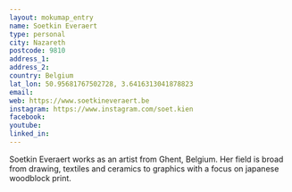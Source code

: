 ```yaml
---
layout: mokumap_entry
name: Soetkin Everaert
type: personal
city: Nazareth
postcode: 9810
address_1: 
address_2:
country: Belgium
lat_lon: 50.95681767502728, 3.6416313041878823
email:
web: https://www.soetkineveraert.be
instagram: https://www.instagram.com/soet.kien
facebook:
youtube:
linked_in:
---
```

Soetkin Everaert works as an artist from Ghent, Belgium. 
Her field is broad from drawing, textiles and ceramics to graphics with a focus on japanese woodblock print.
